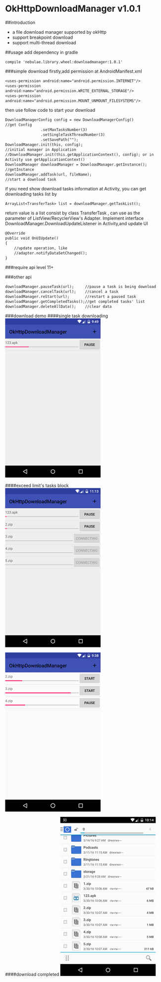 # OkHttpDownloadManager v1.0.1

##introduction

* a file download manager supported by okHttp
* support breakpoint download
* support multi-thread download

##usage
add dependency in gradle

    compile 'nebulae.library.wheel:downloadmanager:1.0.1'
###simple download
firstly,add permission at AndroidManifest.xml

    <uses-permission android:name="android.permission.INTERNET"/>
    <uses-permission android:name="android.permission.WRITE_EXTERNAL_STORAGE"/>
    <uses-permission android:name="android.permission.MOUNT_UNMOUNT_FILESYSTEMS"/>
then use follow code to start your download
    
    DownloadManagerConfig config = new DownloadManagerConfig()          //get Config
                    .setMaxTasksNumber(3)                               
                    .setSingleTaskThreadNumber(3)                       
                    .setSavePath("");                                   
    DownloadManager.init(this, config);                                 //initial manager in Application
    //DownloadManager.init(this.getApplicationContext(), config); or in Activity use getApplicationContext()
    DownloadManager downloadManager = DownloadManager.getInstance();    //getInstance
    downloadManager.addTask(url, fileName);                             //start a download task
if you need show download tasks information at Activity, you can get downloading tasks list by

    ArrayList<TransferTask> list = downloadManager.getTaskList();
return value is a list consist by class TransferTask , can use as the parameter of ListView/RecyclerView's Adapter.
Implement interface DownloadManager.DownloadUpdateListener in Activity,and update UI

    @Override
    public void OnUIUpdate()
    {
        //update operation, like
        //adapter.notifyDataSetChanged();
    }
    
###require
api level 11+

###other api

    downloadManager.pauseTask(url);     //pause a task is being download
    downloadManager.cancelTask(url);    //cancel a task
    downloadManager.reStart(url);       //restart a paused task
    downloadManager.getCompletedTasks();//get completed tasks' list
    downloadManager.deleteAllData();    //clear data
###download demo
####single task downloading
![single download task](https://github.com/nebulae-pan/OkHttpDownloadManager/blob/master/device-2016-03-21-214932.png)

####exceed limit's tasks block
![single download task](https://github.com/nebulae-pan/OkHttpDownloadManager/blob/master/device-2016-04-02-231252.png)

![single download task](https://github.com/nebulae-pan/OkHttpDownloadManager/blob/master/device-2016-03-31-213811.png)

####download completed
![single download task](https://github.com/nebulae-pan/OkHttpDownloadManager/blob/master/device-2016-03-30-221358.png)

